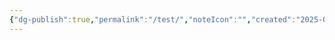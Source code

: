 ```yaml
---
{"dg-publish":true,"permalink":"/test/","noteIcon":"","created":"2025-03-17T09:59:43.574+01:00","updated":"2025-03-17T10:00:01.844+01:00"}
---
```


